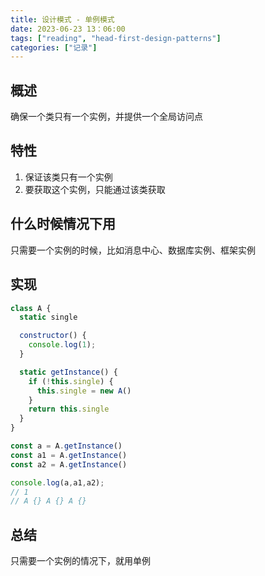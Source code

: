 ```yaml
---
title: 设计模式 - 单例模式
date: 2023-06-23 13：06:00
tags: ["reading", "head-first-design-patterns"]
categories: ["记录"]
---
```


## 概述

确保一个类只有一个实例，并提供一个全局访问点

## 特性

1. 保证该类只有一个实例
2. 要获取这个实例，只能通过该类获取

## 什么时候情况下用

只需要一个实例的时候，比如消息中心、数据库实例、框架实例

## 实现

```javascript
class A {
  static single

  constructor() {
    console.log(1);
  }

  static getInstance() {
    if (!this.single) {
      this.single = new A()
    }
    return this.single
  }
}

const a = A.getInstance()
const a1 = A.getInstance()
const a2 = A.getInstance()

console.log(a,a1,a2);
// 1
// A {} A {} A {}
```

## 总结
只需要一个实例的情况下，就用单例